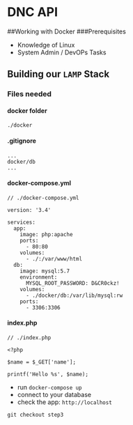 # DNC API

##Working with Docker
###Prerequisites
* Knowledge of Linux
* System Admin / DevOPs Tasks

## Building our `LAMP` Stack

### Files needed

#### docker folder
`./docker`

#### .gitignore

```
...
docker/db
...
```


#### docker-compose.yml
```
// ./docker-compose.yml

version: '3.4'

services:
  app:
    image: php:apache
    ports:
      - 80:80
    volumes:
      - ./:/var/www/html
  db:
    image: mysql:5.7
    environment:
      MYSQL_ROOT_PASSWORD: D&CR0ckz!
    volumes:
      - ./docker/db:/var/lib/mysql:rw
    ports:
      - 3306:3306
```

#### index.php

```
// ./index.php

<?php

$name = $_GET['name'];

printf('Hello %s', $name);
```
* run `docker-compose up`
* connect to your database
* check the app: `http://localhost`

`git checkout step3`